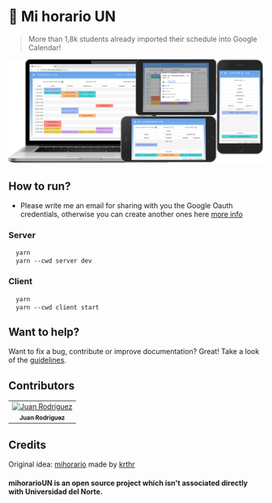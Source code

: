 # 📆 Mi horario UN
> More than 1,8k students already imported their schedule into Google Calendar!
<div align="center">
    <a href="https://mihorarioun.web.app">
        <img src="/client/src/assets/screens.svg" alt="Mi horario UN" width="800px" />
    </a>
</div>

## How to run?
* Please write me an email for sharing with you the Google Oauth credentials, otherwise you can create another ones here [more info](https://support.google.com/cloud/answer/6158849)

### Server

```shell
  yarn
  yarn --cwd server dev
```

### Client

```shell
  yarn
  yarn --cwd client start
```

## Want to help?
Want to fix a bug, contribute or improve documentation? Great! Take a look of the [guidelines][contributing].

## Contributors
<table>
  <tr>
    <td align="center"><a href="https://github.com/sjdonado"><img src="https://avatars0.githubusercontent.com/u/27580836?s=460&v=4" width="100px;" alt="Juan Rodriguez"/><br /><sub><b>Juan Rodriguez</b></sub></a></td>
  </tr>
<table>

## Credits
Original idea: [mihorario](https://uncal.herokuapp.com) made by [krthr](https://github.com/krthr)

#### mihorarioUN is an open source project which isn't associated directly with Universidad del Norte.

[contributing]: https://github.com/sjdonado/quevent/blob/master/CONTRIBUTING.md
